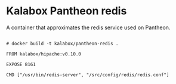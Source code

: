 Kalabox Pantheon redis
===================

A container that approximates the redis service used on Pantheon.

```

# docker build -t kalabox/pantheon-redis .

FROM kalabox/hipache:v0.10.0

EXPOSE 8161

CMD ["/usr/bin/redis-server", "/src/config/redis/redis.conf"]

```

